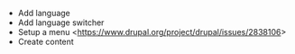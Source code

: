 * Add language
* Add language switcher
* Setup a menu
<<https://www.drupal.org/project/drupal/issues/2838106>>
* Create content
